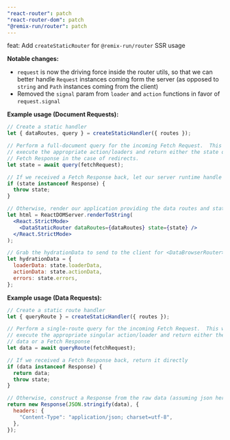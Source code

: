 ```yaml
---
"react-router": patch
"react-router-dom": patch
"@remix-run/router": patch
---
```


feat: Add `createStaticRouter` for `@remix-run/router` SSR usage

**Notable changes:**

- `request` is now the driving force inside the router utils, so that we can better handle `Request` instances coming form the server (as opposed to `string` and `Path` instances coming from the client)
- Removed the `signal` param from `loader` and `action` functions in favor of `request.signal`

**Example usage (Document Requests):**

```jsx
// Create a static handler
let { dataRoutes, query } = createStaticHandler({ routes });

// Perform a full-document query for the incoming Fetch Request.  This will
// execute the appropriate action/loaders and return either the state or a
// Fetch Response in the case of redirects.
let state = await query(fetchRequest);

// If we received a Fetch Response back, let our server runtime handle directly
if (state instanceof Response) {
  throw state;
}

// Otherwise, render our application providing the data routes and state
let html = ReactDOMServer.renderToString(
  <React.StrictMode>
    <DataStaticRouter dataRoutes={dataRoutes} state={state} />
  </React.StrictMode>
);

// Grab the hydrationData to send to the client for <DataBrowserRouter>
let hydrationData = {
  loaderData: state.loaderData,
  actionData: state.actionData,
  errors: state.errors,
};
```

**Example usage (Data Requests):**

```jsx
// Create a static route handler
let { queryRoute } = createStaticHandler({ routes });

// Perform a single-route query for the incoming Fetch Request.  This will
// execute the appropriate singular action/loader and return either the raw
// data or a Fetch Response
let data = await queryRoute(fetchRequest);

// If we received a Fetch Response back, return it directly
if (data instanceof Response) {
  return data;
  throw state;
}

// Otherwise, construct a Response from the raw data (assuming json here)
return new Response(JSON.stringify(data), {
  headers: {
    "Content-Type": "application/json; charset=utf-8",
  },
});
```
